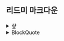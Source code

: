## 리드미 마크다운


<details>
<summary>샾 </summary>
<div markdown="1">  
  
  
샾의 갯수만큼 글씨 크기 변경<br>
(html에 h1~h6이랑 비슷한 기능)<br>
" #쓸내용 "

</div>
</details>




<details>
<summary>BlockQuote</summary>
<div markdown="1">  
  
  
>이렇게
>    >블럭
>    >    >만들기가능
" > "를 이용하면 됨

</div>
</details>



